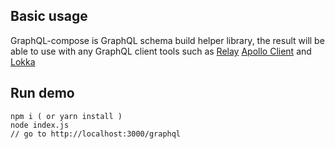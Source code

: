 ## Basic usage

GraphQL-compose is GraphQL schema build helper library, the result will be able
to use with any GraphQL client tools such as [Relay](https://facebook.github.io/relay/) [Apollo Client](http://dev.apollodata.com/)
and [Lokka](https://github.com/kadirahq/lokka) 


## Run demo
```
npm i ( or yarn install )
node index.js
// go to http://localhost:3000/graphql
```